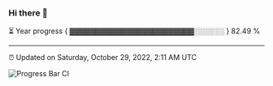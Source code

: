 ### Hi there 👋

⏳ Year progress { ▓▓▓▓▓▓▓▓▓▓▓▓▓▓▓▓▓▓▓▓▓▓▓▓░░░░░░ } 82.49 %

---

⏰ Updated on Saturday, October 29, 2022, 2:11 AM UTC

![Progress Bar CI](https://github.com/arthurbuhl/arthurbuhl/workflows/Progress%20Bar%20CI/badge.svg)
